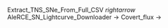 Extract_TNS_SNe_From_Full_CSV $rightarrow$ AleRCE_SN_Lightcurve_Downloader $\rightarrow$  Covert_flux $\rightarrow$ 
 
